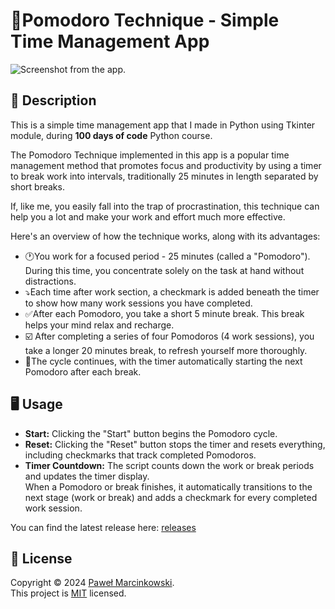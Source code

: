 # 🍅Pomodoro Technique - Simple Time Management App
![Screenshot from the app.](https://github.com/user-attachments/assets/cb1cb43e-67f9-4b77-b196-f038df4a13c5)


## 📖 Description 
This is a simple time management app that I made in Python using Tkinter module, during **100 days of code** Python course.

The Pomodoro Technique implemented in this app is a popular time management method that promotes focus and productivity by using a timer to break work into intervals, traditionally 25 minutes in length separated by short breaks.

If, like me, you easily fall into the trap of procrastination, this technique can help you a lot and make your work and effort much more effective.  

Here's an overview of how the technique works, along with its advantages:
+ 🕐You work for a focused period - 25 minutes (called a "Pomodoro"). During this time, you concentrate solely on the task at hand without distractions.
+ ⤵️Each time after work section, a checkmark is added beneath the timer to show how many work sessions you have completed.
+ ✅After each Pomodoro, you take a short 5 minute break. This break helps your mind relax and recharge.
+ ☑️ After completing a series of four Pomodoros (4 work sessions), you take a longer 20 minutes break, to refresh yourself more thoroughly.
+ 🔁The cycle continues, with the timer automatically starting the next Pomodoro after each break.

## 🖥️ Usage
+ **Start:** Clicking the "Start" button begins the Pomodoro cycle.  
+ **Reset:** Clicking the "Reset" button stops the timer and resets everything, including checkmarks that track completed Pomodoros.  
+ **Timer Countdown:** The script counts down the work or break periods and updates the timer display.  
When a Pomodoro or break finishes, it automatically transitions to the next stage (work or break) and adds a checkmark for every completed work session.

You can find the latest release here: [releases](https://github.com/Pawelo112/Pomodoro_GUI_App/releases)  

## 📝 License

Copyright © 2024 [Paweł Marcinkowski](https://github.com/Pawelo112).  
This project is [MIT](https://github.com/Pawelo112/Pomodoro_GUI_App/blob/main/LICENSE) licensed.
